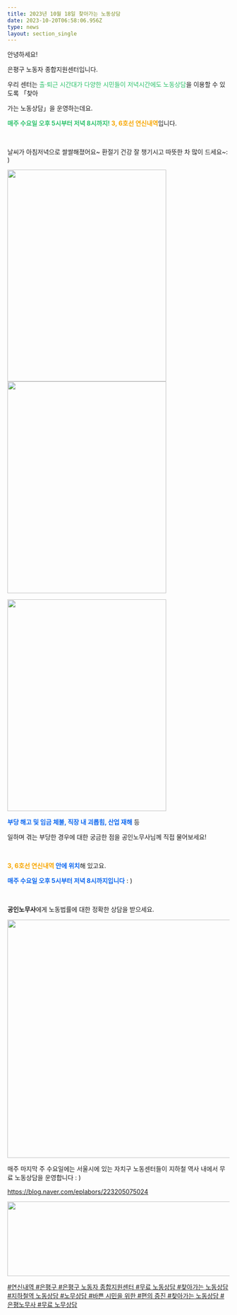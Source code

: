 ```yaml
---
title: 2023년 10월 18일 찾아가는 노동상담
date: 2023-10-20T06:58:06.956Z
type: news
layout: section_single
---
```

<p id="SE-83b09532-cf39-4d04-9d91-86a500233cd7" class="se-text-paragraph se-text-paragraph-align-left "><span id="SE-5dcb869f-cef5-44b7-8925-72e85519cf01" class="se-fs-fs16 se-ff-system  se-style-unset ">안녕하세요! </span></p>
<p id="SE-c9c531f8-471f-45bb-a5fb-15d3a0e73d01" class="se-text-paragraph se-text-paragraph-align-left "><span id="SE-f4adc43c-981e-4931-b069-ef3ebab20658" class="se-fs-fs16 se-ff-system  se-style-unset ">은평구 노동자 종합지원센터입니다.</span></p>
<p id="SE-05afa267-6599-42d6-b63d-751508dd0ddf" class="se-text-paragraph se-text-paragraph-align-left "><span id="SE-6940dbaa-5876-4a51-b57a-eac8574712de" class="se-fs-fs16 se-ff-system  se-style-unset ">우리 센터는 </span><span style="color: #2dc26b;"><span id="SE-ff8ac193-887e-49a2-bdb7-12ea975e94ca" class="se-fs-fs16 se-ff-system  se-style-unset ">출&middot;퇴근 시간대가 다양한</span> <span id="SE-af3c754c-b155-4d4d-aa6a-c3bcb332cea9" class="se-fs-fs16 se-ff-system  se-style-unset ">시민들이 저녁시간에도 노동상담</span></span><span id="SE-457bbffe-be97-4154-8578-db1a45cb097b" class="se-fs-fs16 se-ff-system  se-style-unset ">을 이용할 수 있도록 「</span><span id="SE-e6b4726f-9516-495d-8d7e-5e5721341857" class="se-fs-fs16 se-ff-system  se-style-unset ">찾아</span></p>
<p id="SE-ad332863-ee1f-4e57-80ff-87b116967d16" class="se-text-paragraph se-text-paragraph-align-left "><span id="SE-a5dcb38e-b99e-4556-8611-642839ea321d" class="se-fs-fs16 se-ff-system  se-style-unset ">가는 노동상담」을 운영하는데요.</span></p>
<p id="SE-94a719ad-228c-483f-a7f5-ec628c79dc5a" class="se-text-paragraph se-text-paragraph-align-left "><span id="SE-a062c962-672f-44e0-a4ec-47c335852bdc" class="se-fs-fs16 se-ff-system  se-style-unset " style="color: #2dc26b;"><strong>매주 수요일 오후 5시부터 저녁 8시까지!</strong></span><span id="SE-ef6072c0-7b8b-4651-ac25-5b6d787a1626" class="se-fs-fs16 se-ff-system  se-style-unset "><strong> </strong></span><span id="SE-11d32fe7-4283-4c26-9863-e767dc374aea" class="se-fs-fs16 se-ff-system  se-style-unset " style="color: #f7a602;"><strong>3, 6호선 연신내역</strong></span><span id="SE-72e0075b-bd2c-4cca-937d-7e1f090764bf" class="se-fs-fs16 se-ff-system  se-style-unset ">입니다.</span></p>
<p id="SE-0cf92611-e2b7-435c-bd7d-99edb872c34e" class="se-text-paragraph se-text-paragraph-align-left "><span id="SE-07a40e15-7591-4572-a60c-2d613280c6dc" class="se-fs-fs16 se-ff-system  se-style-unset ">​</span></p>
<p id="SE-f5157350-f1ff-4867-9e04-09aaf13a19c4" class="se-text-paragraph se-text-paragraph-align-left "><span id="SE-2f12ea76-6c67-47fe-881d-a17b9604dc61" class="se-fs-fs16 se-ff-system  se-style-unset ">날씨가 아침저녁으로 쌀쌀해졌어요~ 환절기 건강 잘 챙기시고 따뜻한 차 많이 드세요~: )</span></p>
<p class="se-text-paragraph se-text-paragraph-align-left "><span class="se-fs-fs16 se-ff-system  se-style-unset "><img src="https://drive.tiny.cloud/1/engl1s97gj9hrxpoa7eh7z5f05ozxfm1box3nxkh4j7a43ei/25744eca-f2c4-4e82-a1a2-df3b91bd407d" alt="" width="360" height="480" /><img src="https://drive.tiny.cloud/1/engl1s97gj9hrxpoa7eh7z5f05ozxfm1box3nxkh4j7a43ei/145e5f25-f96d-4d5c-87ea-4280a75de574" alt="" width="360" height="480" /></span></p>
<p class="se-text-paragraph se-text-paragraph-align-left "><span class="se-fs-fs16 se-ff-system  se-style-unset "><img src="https://drive.tiny.cloud/1/engl1s97gj9hrxpoa7eh7z5f05ozxfm1box3nxkh4j7a43ei/94c955d5-fd20-4467-96e2-aaad2a25afee" alt="" width="360" height="480" /></span></p>
<p id="SE-1cd55b20-25f6-47a2-aa70-009e24604820" class="se-text-paragraph se-text-paragraph-align-left "><span id="SE-7d375927-5374-4478-94d4-27b961fc826f" class="se-fs-fs16 se-ff-system  se-style-unset " style="color: #0c67f0;"><strong>부당 해고 및 임금 체불, 직장 내 괴롭힘, 산업 재해</strong></span><span id="SE-65e76338-22ab-4111-8972-31eb31f6a7bf" class="se-fs-fs16 se-ff-system  se-style-unset "> 등 </span></p>
<p id="SE-92ef100f-0056-4b2d-86e2-067423a3b7a1" class="se-text-paragraph se-text-paragraph-align-left "><span id="SE-12aed3fa-c03a-458d-8e24-e249c12707f8" class="se-fs-fs16 se-ff-system  se-style-unset ">일하며 겪는 부당한 경우에 대한 궁금한 점을 공인노무사님께 직접 물어보세요!</span></p>
<p id="SE-2509b59c-5d17-44ea-b9f4-32f265581ae6" class="se-text-paragraph se-text-paragraph-align-left "><span id="SE-71da90ed-7662-4ab4-b445-b06e29684b86" class="se-fs-fs16 se-ff-system  se-style-unset ">​</span></p>
<p id="SE-0f8ee886-d93e-433d-9e44-c466cd411ed5" class="se-text-paragraph se-text-paragraph-align-left "><span id="SE-94471922-263d-45fb-9131-ff5f43956012" class="se-fs-fs16 se-ff-system  se-style-unset "><strong><span style="color: #f7a602;">3, 6호선 연신내역</span> </strong></span><span id="SE-dfa28c90-d95b-4948-831e-ac727dc54c37" class="se-fs-fs16 se-ff-system  se-style-unset " style="color: #0c67f0;"><strong>안에 위치</strong></span><span id="SE-98f5eee3-0942-4e65-bada-ba408879be80" class="se-fs-fs16 se-ff-system  se-style-unset ">해 있고요.</span></p>
<p id="SE-fdbd7e5b-527e-4d9c-a790-14c850169183" class="se-text-paragraph se-text-paragraph-align-left "><span id="SE-b11d8d92-cbcd-4509-ab77-fbbae6d63fee" class="se-fs-fs16 se-ff-system  se-style-unset " style="color: #0c67f0;"><strong>매주 수요일 오후 5시부터 저녁 8시까지입니다</strong></span><span id="SE-1b4a84df-d70a-424f-bfaf-6117182272c0" class="se-fs-fs16 se-ff-system  se-style-unset "><span style="color: #0c67f0;"> </span>: )</span></p>
<p id="SE-00f7c42f-3598-420e-a3d1-f2688c69dea4" class="se-text-paragraph se-text-paragraph-align-left "><span id="SE-b9c65e31-69f5-4026-945a-d32280b7d5dc" class="se-fs-fs16 se-ff-system  se-style-unset ">​</span></p>
<p id="SE-e383bc4e-fe47-4b47-8e1f-b6bc34e56a02" class="se-text-paragraph se-text-paragraph-align-left "><span id="SE-aa7cb59d-c423-4fcb-9aba-426b753ebd1e" class="se-fs-fs16 se-ff-system  se-style-unset "><strong>공인노무사</strong></span><span id="SE-35b9eaee-9a38-4be5-bf67-63afd3ee03de" class="se-fs-fs16 se-ff-system  se-style-unset ">에게 노동법률에 대한 정확한 상담을 받으세요.</span></p>
<p class="se-text-paragraph se-text-paragraph-align-left "><span class="se-fs-fs16 se-ff-system  se-style-unset "><img src="https://drive.tiny.cloud/1/engl1s97gj9hrxpoa7eh7z5f05ozxfm1box3nxkh4j7a43ei/fc29a7b2-5e29-4270-97b3-00d8b04b40b4" alt="" width="540" height="540" /></span></p>
<p class="se-text-paragraph se-text-paragraph-align-left "><span class="se-fs-fs16 se-ff-system  se-style-unset ">매주 마지막 주 수요일에는 서울시에 있는 자치구 노동센터들이 지하철 역사 내에서 무료 노동상담을 운영합니다 : )</span></p>
<p class="se-text-paragraph se-text-paragraph-align-left "><span class="se-fs-fs16 se-ff-system  se-style-unset "><a class="se-link" href="https://blog.naver.com/eplabors/223205075024" target="_blank" rel="noopener"><u>https://blog.naver.com/eplabors/223205075024</u></a></span></p>
<p class="se-text-paragraph se-text-paragraph-align-left "><span class="se-fs-fs16 se-ff-system  se-style-unset "><u><img src="https://drive.tiny.cloud/1/engl1s97gj9hrxpoa7eh7z5f05ozxfm1box3nxkh4j7a43ei/2040f366-933e-442c-85b8-5a110643e61e" alt="" width="650" height="169" /></u></span></p>
<p class="se-text-paragraph se-text-paragraph-align-left "><span class="se-fs-fs16 se-ff-system  se-style-unset "><u><span id="SE-96add9cd-c3bb-46f1-9a8d-4d015bc49b7b" class="se-fs-fs11 se-ff-system  se-style-unset "><span class="__se-hash-tag">#연신내역</span></span> <span id="SE-d01efb1c-9ea1-469d-afd9-ad44e3dea271" class="se-fs-fs11 se-ff-system  se-style-unset "><span class="__se-hash-tag">#은평구</span></span> <span id="SE-49ec7bec-c79a-40a6-9fd6-70df7bcec0d2" class="se-fs-fs11 se-ff-system  se-style-unset "><span class="__se-hash-tag">#은평구</span> 노동자 종합지원센터</span> <span id="SE-3feca3f4-31a5-4e55-a678-0fbd02ffb057" class="se-fs-fs11 se-ff-system  se-style-unset "><span class="__se-hash-tag">#무료</span> 노동상담</span> <span id="SE-23d8e35f-1baf-4b9f-ab75-ea15b0999bdc" class="se-fs-fs11 se-ff-system  se-style-unset "><span class="__se-hash-tag">#찾아가는</span> 노동상담</span> <span id="SE-622301e9-5d75-4b17-96d2-ecb3da10a4e9" class="se-fs-fs11 se-ff-system  se-style-unset "><span class="__se-hash-tag">#지하철역</span> 노동상담</span> <span id="SE-b40f8012-ef95-428c-bf9f-2cc3478a9c84" class="se-fs-fs11 se-ff-system  se-style-unset "><span class="__se-hash-tag">#노무상담</span></span> <span id="SE-22e9974d-8460-4969-92a4-21a9ef99b468" class="se-fs-fs11 se-ff-system  se-style-unset "><span class="__se-hash-tag">#바쁜</span> 시민을 위한</span> <span id="SE-f7cc1954-635b-475c-8a2e-05fe843ca570" class="se-fs-fs11 se-ff-system  se-style-unset "><span class="__se-hash-tag">#편의</span> 증진</span> <span id="SE-dc7966b3-2c3b-4827-acce-ada6e8c1e53a" class="se-fs-fs11 se-ff-system  se-style-unset "><span class="__se-hash-tag">#찾아가는</span> 노동상담</span> <span id="SE-b4156a9f-2d31-4f4a-9961-997b9f31f4b1" class="se-fs-fs11 se-ff-system  se-style-unset "><span class="__se-hash-tag">#은평노무사</span></span> <span id="SE-fa1ad3a6-e98c-4c06-ab7b-2c61e5c7f65c" class="se-fs-fs11 se-ff-system  se-style-unset "><span class="__se-hash-tag">#무료</span> 노무상담</span></u></span></p>